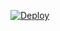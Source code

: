 [![Deploy](https://www.herokucdn.com/deploy/button.svg)](https://dashboard.heroku.com/new?template=https://github.com/mikiadarsh25/mirror)
